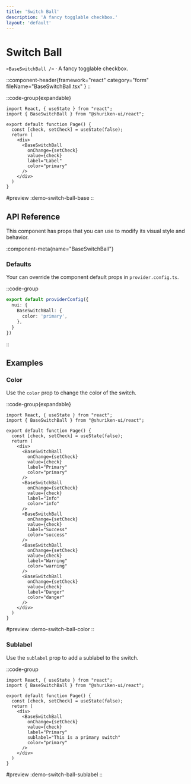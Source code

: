 ```yaml
---
title: 'Switch Ball'
description: 'A fancy togglable checkbox.'
layout: 'default'
---
```


# Switch Ball

`<BaseSwitchBall />` · A fancy togglable checkbox.

::component-header{framework="react" category="form" fileName="BaseSwitchBall.tsx" }
::

::code-group{expandable}

```tsx [DemoSwitchBallBase.tsx]
import React, { useState } from "react";
import { BaseSwitchBall } from "@shuriken-ui/react";

export default function Page() {
  const [check, setCheck] = useState(false);
  return (
    <div>
      <BaseSwitchBall
        onChange={setCheck}
        value={check}
        label="Label"
        color="primary"
      />
    </div>
  )
}
```

#preview
:demo-switch-ball-base
::

## API Reference

This component has props that you can use to modify its visual style and behavior.

:component-meta{name="BaseSwitchBall"}

### Defaults

Your can override the component default props in `provider.config.ts`.

::code-group

```ts [provider.config.ts]
export default providerConfig({
  nui: {
    BaseSwitchBall: {
      color: 'primary',
    },
  }
})
```
::

## Examples

### Color

Use the `color` prop to change the color of the switch.

::code-group{expandable}

```tsx [DemoSwitchBallColor.tsx]
import React, { useState } from "react";
import { BaseSwitchBall } from "@shuriken-ui/react";

export default function Page() {
  const [check, setCheck] = useState(false);
  return (
    <div>
      <BaseSwitchBall
        onChange={setCheck}
        value={check}
        label="Primary"
        color="primary"
      />
      <BaseSwitchBall
        onChange={setCheck}
        value={check}
        label="Info"
        color="info"
      />
      <BaseSwitchBall
        onChange={setCheck}
        value={check}
        label="Success"
        color="success"
      />
      <BaseSwitchBall
        onChange={setCheck}
        value={check}
        label="Warning"
        color="warning"
      />
      <BaseSwitchBall
        onChange={setCheck}
        value={check}
        label="Danger"
        color="danger"
      />
    </div>
  )
}
```

#preview
:demo-switch-ball-color
::

### Sublabel

Use the `sublabel` prop to add a sublabel to the switch.

::code-group

```tsx [DemoSwitchSublabel.tsx]
import React, { useState } from "react";
import { BaseSwitchBall } from "@shuriken-ui/react";

export default function Page() {
  const [check, setCheck] = useState(false);
  return (
    <div>
      <BaseSwitchBall
        onChange={setCheck}
        value={check}
        label="Primary"
        sublabel="This is a primary switch"
        color="primary"
      />
    </div>
  )
}
```

#preview
:demo-switch-ball-sublabel
::